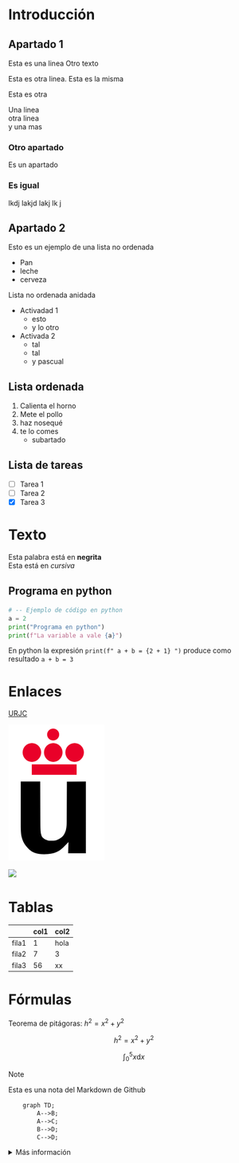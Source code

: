 # Introducción

## Apartado 1

Esta es una          linea
Otro texto


Esta es otra linea.
Esta es la misma

Esta es otra

Una linea  
otra linea  
y una mas  


### Otro apartado

Es un apartado

### Es igual

lkdj lakjd lakj lk j

## Apartado 2

Esto es un ejemplo de una lista
no ordenada

* Pan
* leche
* cerveza

Lista no ordenada anidada
* Activadad 1
    * esto
    * y lo otro
* Activada 2
    * tal
    * tal
    * y pascual


## Lista ordenada

1. Calienta el horno
2. Mete el pollo
3. haz nosequé
4. te lo comes
    * subartado

## Lista de tareas

- [ ] Tarea 1
- [ ] Tarea 2
- [x] Tarea 3

# Texto

Esta palabra está en **negrita**  
Esta está en *cursiva*

## Programa en python


```python
# -- Ejemplo de código en python
a = 2
print("Programa en python")
print(f"La variable a vale {a}")
```

En python la expresión `print(f" a + b = {2 + 1} ")` produce como resultado `a + b = 3` 

# Enlaces

[URJC](https://www.urjc.es/)

![](Logo-urjc.png)

![](https://upload.wikimedia.org/wikipedia/commons/2/2f/CC_BY-SA_3.0.png)  


# Tablas

|      | col1 | col2 |
|------|------|------|
|fila1 | 1    | hola |
|fila2 | 7    |  3   |
|fila3 |  56  | xx   |


# Fórmulas

Teorema de pitágoras: $h^2 = x^2 + y^2$

$$
h^2 = x^2 + y^2
$$


$$
 \int_0^5 x \mathrm{d}x
$$

> [!NOTE]  
> Esta es una nota del Markdown de Github


```mermaid
    graph TD;
        A-->B;
        A-->C;
        B-->D;
        C-->D;
```

<!-- 
Esto es un comentario 


-->

<details>
  <summary>Más información</summary>
  Esta información aparece al desplagarse....
</details>
